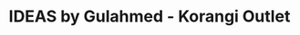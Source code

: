 ---
title: "IDEAS by Gulahmed - Korangi Outlet"
url: /karachi/ideas-by-gulahmed-korangi-outlet/
shop: shop
---